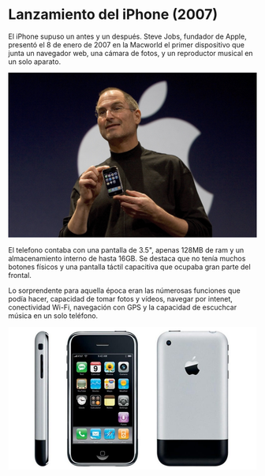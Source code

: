 # Lanzamiento del iPhone (2007)

El iPhone supuso un antes y un después. Steve Jobs, fundador de Apple, presentó el 8 de enero de 2007 en la Macworld el primer dispositivo que junta un navegador web, una cámara de fotos, y un reproductor musical en un solo aparato.

![iPhoneConSteveJobs](https://github.com/JuanCarlosIzquierdo/SMX2-M8UF1A1-HistoriaWeb-2017-iPhone-JuanCarlos/blob/main/SteveJobsiPhone.jpg)

El telefono contaba con una pantalla de 3.5", apenas 128MB de ram y un almacenamiento interno de hasta 16GB. Se destaca que no tenía muchos botones físicos y una pantalla táctil capacitiva que ocupaba gran parte del frontal. 

Lo sorprendente para aquella época eran las númerosas funciones que podía hacer, capacidad de tomar fotos y vídeos, navegar por intenet, conectividad Wi-Fi, navegación con GPS y la capacidad de escuchcar música en un solo teléfono.

![iPhone2G](https://github.com/JuanCarlosIzquierdo/SMX2-M8UF1A1-HistoriaWeb-2017-iPhone-JuanCarlos/blob/main/iPhone2G.jpg)
